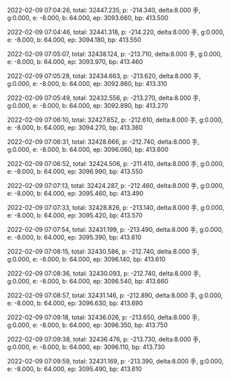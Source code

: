 2022-02-09 07:04:26, total: 32447.235, p: -214.340, delta:8.000 手, g:0.000, e: -8.000, b: 64.000, ep: 3093.660, bp: 413.500

2022-02-09 07:04:46, total: 32441.318, p: -214.220, delta:8.000 手, g:0.000, e: -8.000, b: 64.000, ep: 3094.180, bp: 413.550

2022-02-09 07:05:07, total: 32438.124, p: -213.710, delta:8.000 手, g:0.000, e: -8.000, b: 64.000, ep: 3093.970, bp: 413.460

2022-02-09 07:05:28, total: 32434.663, p: -213.620, delta:8.000 手, g:0.000, e: -8.000, b: 64.000, ep: 3092.860, bp: 413.310

2022-02-09 07:05:49, total: 32432.556, p: -213.270, delta:8.000 手, g:0.000, e: -8.000, b: 64.000, ep: 3092.890, bp: 413.270

2022-02-09 07:06:10, total: 32427.652, p: -212.610, delta:8.000 手, g:0.000, e: -8.000, b: 64.000, ep: 3094.270, bp: 413.360

2022-02-09 07:06:31, total: 32428.666, p: -212.740, delta:8.000 手, g:0.000, e: -8.000, b: 64.000, ep: 3096.060, bp: 413.600

2022-02-09 07:06:52, total: 32424.506, p: -211.410, delta:8.000 手, g:0.000, e: -8.000, b: 64.000, ep: 3096.990, bp: 413.550

2022-02-09 07:07:13, total: 32424.287, p: -212.460, delta:8.000 手, g:0.000, e: -8.000, b: 64.000, ep: 3095.460, bp: 413.490

2022-02-09 07:07:33, total: 32428.826, p: -213.140, delta:8.000 手, g:0.000, e: -8.000, b: 64.000, ep: 3095.420, bp: 413.570

2022-02-09 07:07:54, total: 32431.199, p: -213.490, delta:8.000 手, g:0.000, e: -8.000, b: 64.000, ep: 3095.390, bp: 413.610

2022-02-09 07:08:15, total: 32430.586, p: -212.740, delta:8.000 手, g:0.000, e: -8.000, b: 64.000, ep: 3096.140, bp: 413.610

2022-02-09 07:08:36, total: 32430.093, p: -212.740, delta:8.000 手, g:0.000, e: -8.000, b: 64.000, ep: 3096.540, bp: 413.660

2022-02-09 07:08:57, total: 32431.146, p: -212.890, delta:8.000 手, g:0.000, e: -8.000, b: 64.000, ep: 3096.630, bp: 413.690

2022-02-09 07:09:18, total: 32436.026, p: -213.650, delta:8.000 手, g:0.000, e: -8.000, b: 64.000, ep: 3096.350, bp: 413.750

2022-02-09 07:09:38, total: 32436.476, p: -213.730, delta:8.000 手, g:0.000, e: -8.000, b: 64.000, ep: 3096.110, bp: 413.730

2022-02-09 07:09:59, total: 32431.169, p: -213.390, delta:8.000 手, g:0.000, e: -8.000, b: 64.000, ep: 3095.490, bp: 413.610